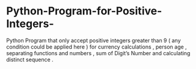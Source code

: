 # Python-Program-for-Positive-Integers-
Python Program that only accept positive integers greater than 9 ( any condition could be applied here )  for currency calculations , person age , separating  functions and numbers , sum of  Digit’s Number and calculating distinct sequence . 

